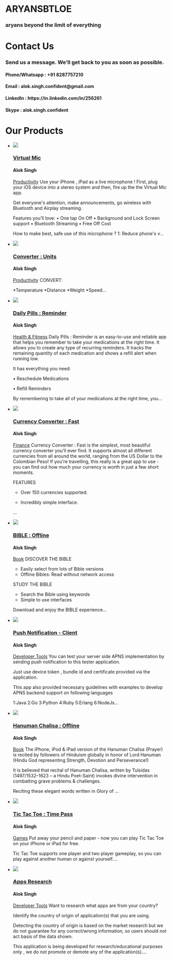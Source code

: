 <!DOCTYPE html>
<html>
<body>
<h1>ARYANSBTLOE</h1>
<h3>aryans beyond the limit of everything</h3>
<h1>Contact Us</h1>
<h3>Send us a message. We’ll get back to you as soon as possible.</h3>
<h4>Phone/Whatsapp  : +91 8287757210</h4>
<h4>Email           : alok.singh.confident@gmail.com</h4>
<h4>LinkedIn        : https://in.linkedin.com/in/256261</h4>
<h4>Skype           : alok.singh.confident</h4>
<h1>Our Products</h1>  
  <ul class="page-itemlist">
<li class="page-item"><div class="pagethumb" data-toggle="tooltip" data-placement="top" title="" data-original-title="Virtual Mic"><a href="https://appstores.co/app/1514011963/virtual-mic" sl-processed="1"><img src="https://is5-ssl.mzstatic.com/image/thumb/Purple113/v4/95/3d/6d/953d6d78-8650-6fee-f734-1977f07a937a/source/150x150bb.jpg" style="display: inline;"></a></div>
	<div class="info"><h3><a href="https://appstores.co/app/1514011963/virtual-mic" sl-processed="1">Virtual Mic</a></h3>
		<h4>Alok Singh</h4>
		<a class="genre" href="https://appstores.co/category/6007/productivity" sl-processed="1">Productivity</a>
		<span class="summary">Use your iPhone , iPad as a live microphone !
First, plug your iOS device into a stereo system and then, fire up the the Virtual Mic app. 

Get everyone's attention, make announcements, go wireless with Bluetooth and Airplay streaming.


Features you’ll love:
• One tap On Off
• Background and Lock Screen support
• Bluetooth Streaming
• Free Off Cost

How to make best, safe use of this microphone ?
1: Reduce phone's v...</span>
		</div>
	</li><li class="page-item"><div class="pagethumb" data-toggle="tooltip" data-placement="top" title="" data-original-title="Converter : Units"><a href="https://appstores.co/app/1515811220/converter-units" sl-processed="1"><img src="https://is3-ssl.mzstatic.com/image/thumb/Purple123/v4/4e/09/9c/4e099c1b-59d5-d8f3-aa24-8f8ecef79a9f/source/150x150bb.jpg" style="display: inline;"></a></div>
	<div class="info"><h3><a href="https://appstores.co/app/1515811220/converter-units" sl-processed="1">Converter : Units</a></h3>
		<h4>Alok Singh</h4>
		<a class="genre" href="https://appstores.co/category/6007/productivity" sl-processed="1">Productivity</a>
		<span class="summary">CONVERT:

*Temperature
*Distance
*Weight
*Speed...</span>
		</div>
	</li><li class="page-item"><div class="pagethumb" data-toggle="tooltip" data-placement="top" title="" data-original-title="Daily Pills : Reminder"><a href="https://appstores.co/app/1510203960/daily-pills-reminder" sl-processed="1"><img src="https://is4-ssl.mzstatic.com/image/thumb/Purple123/v4/0a/ce/01/0ace016f-a0cd-c068-1482-d24ce4ddfd7f/source/150x150bb.jpg" style="display: inline;"></a></div>
	<div class="info"><h3><a href="https://appstores.co/app/1510203960/daily-pills-reminder" sl-processed="1">Daily Pills : Reminder</a></h3>
		<h4>Alok Singh</h4>
		<a class="genre" href="https://appstores.co/category/6013/health-fitness" sl-processed="1">Health &amp; Fitness</a>
		<span class="summary">Daily Pills : Reminder is an easy-to-use and reliable app that helps you remember to take your medications at the right time. It allows you to create any type of recurring reminders. It tracks the remaining quantity of each medication and shows a refill alert when running low.


It has everything you need:


• Reschedule Medications

• Refill Reminders


By remembering to take all of your medications at the right time, you...</span>
		</div>
	</li><li class="page-item"><div class="pagethumb" data-toggle="tooltip" data-placement="top" title="" data-original-title="Currency Converter : Fast"><a href="https://appstores.co/app/1509291290/currency-converter-fast" sl-processed="1"><img src="https://is3-ssl.mzstatic.com/image/thumb/Purple113/v4/7f/ce/e3/7fcee356-2bfc-125c-fabf-1c855774df2b/source/150x150bb.jpg" style="display: inline;"></a></div>
	<div class="info"><h3><a href="https://appstores.co/app/1509291290/currency-converter-fast" sl-processed="1">Currency Converter : Fast</a></h3>
		<h4>Alok Singh</h4>
		<a class="genre" href="https://appstores.co/category/6015/finance" sl-processed="1">Finance</a>
		<span class="summary">Currency Converter : Fast is the simplest, most beautiful currency converter you'll ever find. It supports almost all different currencies from all around the world, ranging from the US Dollar to the Colombian Peso! If you're travelling, this really is a great app to use - you can find out how much your currency is worth in just a few short moments.


FEATURES

- Over 150 currencies supported.

- Incredibly simple interface.

...</span>
		</div>
	</li><li class="page-item"><div class="pagethumb" data-toggle="tooltip" data-placement="top" title="" data-original-title="BIBLE : Offline"><a href="https://appstores.co/app/1508795537/bible-offline" sl-processed="1"><img src="https://is3-ssl.mzstatic.com/image/thumb/Purple123/v4/83/6e/5e/836e5eff-29db-37ad-7da6-4e6382191d5a/source/150x150bb.jpg" style="display: inline;"></a></div>
	<div class="info"><h3><a href="https://appstores.co/app/1508795537/bible-offline" sl-processed="1">BIBLE : Offline</a></h3>
		<h4>Alok Singh</h4>
		<a class="genre" href="https://appstores.co/category/6018/book" sl-processed="1">Book</a>
		<span class="summary">DISCOVER THE BIBLE 

* Easily select from lots of Bible versions
* Offline Bibles: Read without network access

STUDY THE BIBLE

* Search the Bible using keywords
* Simple to use interfaces


Download and enjoy the BIBLE experience...</span>
		</div>
	</li><li class="page-item"><div class="pagethumb" data-toggle="tooltip" data-placement="top" title="" data-original-title="Push Notification - Client"><a href="https://appstores.co/app/1516378834/push-notification-client" sl-processed="1"><img src="https://is3-ssl.mzstatic.com/image/thumb/Purple123/v4/f8/f3/a3/f8f3a372-e45f-dd3e-7d79-b687f13131cb/source/150x150bb.jpg" style="display: inline;"></a></div>
	<div class="info"><h3><a href="https://appstores.co/app/1516378834/push-notification-client" sl-processed="1">Push Notification - Client</a></h3>
		<h4>Alok Singh</h4>
		<a class="genre" href="https://appstores.co/category/6026/developer-tools" sl-processed="1">Developer Tools</a>
		<span class="summary">You can test your server side APNS implementation by sending push notification to this tester application. 

Just use device token , bundle id and certificate provided via the application.

This app also provided necessary guidelines with examples to develop APNS backend support on
following languages

1:Java
2:Go
3:Python
4:Ruby
5:Erlang
6:NodeJs...</span>
		</div>
	</li><li class="page-item"><div class="pagethumb" data-toggle="tooltip" data-placement="top" title="" data-original-title="Hanuman Chalisa : Offline"><a href="https://appstores.co/app/1509206340/hanuman-chalisa-offline" sl-processed="1"><img src="https://is5-ssl.mzstatic.com/image/thumb/Purple123/v4/c2/10/8c/c2108c4b-3cf8-d504-1c3c-fa9a763e0bed/source/150x150bb.jpg" style="display: inline;"></a></div>
	<div class="info"><h3><a href="https://appstores.co/app/1509206340/hanuman-chalisa-offline" sl-processed="1">Hanuman Chalisa : Offline</a></h3>
		<h4>Alok Singh</h4>
		<a class="genre" href="https://appstores.co/category/6018/book" sl-processed="1">Book</a>
		<span class="summary">The iPhone, iPod &amp; iPad version of the Hanuman Chalisa (Prayer) is recited by followers of Hinduism globally in honor of Lord Hanuman (Hindu God representing Strength, Devotion and Perseverance!)


It is believed that recital of Hanuman Chalisa, written by Tulsidas (1497/1532–1623 – a Hindu Poet-Saint) invokes divine intervention in combatting grave problems &amp; challenges.


Reciting these elegant words written in Glory of ...</span>
		</div>
	</li><li class="page-item"><div class="pagethumb" data-toggle="tooltip" data-placement="top" title="" data-original-title="Tic Tac Toe : Time Pass"><a href="https://appstores.co/app/1509555889/tic-tac-toe-time-pass" sl-processed="1"><img src="https://is2-ssl.mzstatic.com/image/thumb/Purple123/v4/e5/9b/27/e59b276a-1344-49b4-99a4-7ef384141a73/source/150x150bb.jpg" style="display: inline;"></a></div>
	<div class="info"><h3><a href="https://appstores.co/app/1509555889/tic-tac-toe-time-pass" sl-processed="1">Tic Tac Toe : Time Pass</a></h3>
		<h4>Alok Singh</h4>
		<a class="genre" href="https://appstores.co/category/6014/games" sl-processed="1">Games</a>
		<span class="summary">Put away your pencil and paper - now you can play Tic Tac Toe on your iPhone or iPad for free.

Tic Tac Toe supports one player and two player gameplay, so you can play against another human or against yourself....</span>
		</div>
	</li><li class="page-item"><div class="pagethumb" data-toggle="tooltip" data-placement="top" title="" data-original-title="Apps Research"><a href="https://appstores.co/app/1516187357/apps-research" sl-processed="1"><img src="https://is4-ssl.mzstatic.com/image/thumb/Purple123/v4/24/db/47/24db470e-a94b-e8f9-e7dd-4978961141fb/source/150x150bb.jpg" style="display: inline;"></a></div>
	<div class="info"><h3><a href="https://appstores.co/app/1516187357/apps-research" sl-processed="1">Apps Research</a></h3>
		<h4>Alok Singh</h4>
		<a class="genre" href="https://appstores.co/category/6026/developer-tools" sl-processed="1">Developer Tools</a>
		<span class="summary">Want to research what apps are from your country?

Identify the country of origin of application(s) that you are using.

Detecting the country of origin is based on the market research but we do not guarantee for any correct/wrong information, so users should not act basis of the data shown.

This application is being developed for research/educational purposes only , we do not promote or demote any of the application(s)....</span>
		</div>
	</li></ul>
  
</body>
</html>
